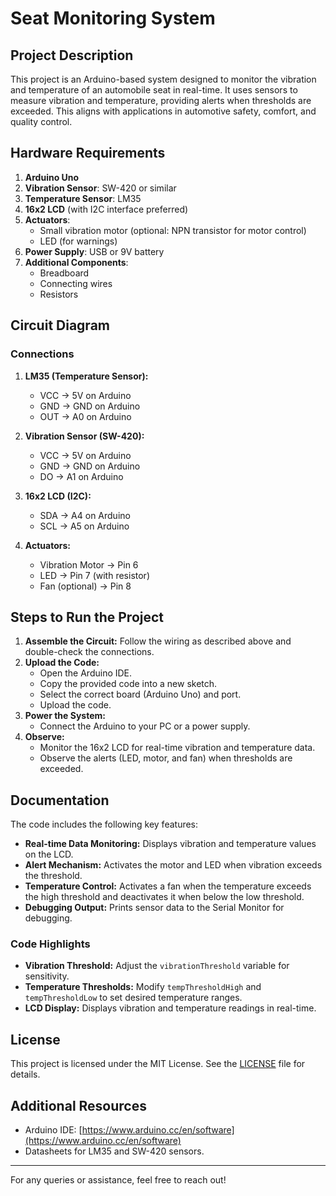# Seat Monitoring System

## Project Description
This project is an Arduino-based system designed to monitor the vibration and temperature of an automobile seat in real-time. It uses sensors to measure vibration and temperature, providing alerts when thresholds are exceeded. This aligns with applications in automotive safety, comfort, and quality control.

## Hardware Requirements
1. **Arduino Uno**
2. **Vibration Sensor**: SW-420 or similar
3. **Temperature Sensor**: LM35
4. **16x2 LCD** (with I2C interface preferred)
5. **Actuators**:
   - Small vibration motor (optional: NPN transistor for motor control)
   - LED (for warnings)
6. **Power Supply**: USB or 9V battery
7. **Additional Components**:
   - Breadboard
   - Connecting wires
   - Resistors

## Circuit Diagram

### Connections
1. **LM35 (Temperature Sensor):**
   - VCC -> 5V on Arduino
   - GND -> GND on Arduino
   - OUT -> A0 on Arduino

2. **Vibration Sensor (SW-420):**
   - VCC -> 5V on Arduino
   - GND -> GND on Arduino
   - DO -> A1 on Arduino

3. **16x2 LCD (I2C):**
   - SDA -> A4 on Arduino
   - SCL -> A5 on Arduino

4. **Actuators:**
   - Vibration Motor -> Pin 6
   - LED -> Pin 7 (with resistor)
   - Fan (optional) -> Pin 8

## Steps to Run the Project
1. **Assemble the Circuit:** Follow the wiring as described above and double-check the connections.
2. **Upload the Code:**
   - Open the Arduino IDE.
   - Copy the provided code into a new sketch.
   - Select the correct board (Arduino Uno) and port.
   - Upload the code.
3. **Power the System:**
   - Connect the Arduino to your PC or a power supply.
4. **Observe:**
   - Monitor the 16x2 LCD for real-time vibration and temperature data.
   - Observe the alerts (LED, motor, and fan) when thresholds are exceeded.

## Documentation
The code includes the following key features:
- **Real-time Data Monitoring:** Displays vibration and temperature values on the LCD.
- **Alert Mechanism:** Activates the motor and LED when vibration exceeds the threshold.
- **Temperature Control:** Activates a fan when the temperature exceeds the high threshold and deactivates it when below the low threshold.
- **Debugging Output:** Prints sensor data to the Serial Monitor for debugging.

### Code Highlights
- **Vibration Threshold:** Adjust the `vibrationThreshold` variable for sensitivity.
- **Temperature Thresholds:** Modify `tempThresholdHigh` and `tempThresholdLow` to set desired temperature ranges.
- **LCD Display:** Displays vibration and temperature readings in real-time.

## License
This project is licensed under the MIT License. See the [LICENSE](LICENSE) file for details.

## Additional Resources
- Arduino IDE: [https://www.arduino.cc/en/software](https://www.arduino.cc/en/software)
- Datasheets for LM35 and SW-420 sensors.

---

For any queries or assistance, feel free to reach out!
